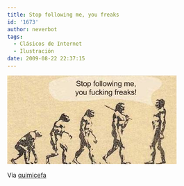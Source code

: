 ```yaml
---
title: Stop following me, you freaks
id: '1673'
author: neverbot
tags:
  - Clásicos de Internet
  - Ilustración
date: 2009-08-22 22:37:15
---
```


[![](./stop-following-me-you-freaks/Tel9GAC9Noy9ivb8awO5RuC9o1_400.jpg)](http://quimicefa.tumblr.com/post/127136805)

Vía [quimicefa](http://quimicefa.tumblr.com/post/127136805)